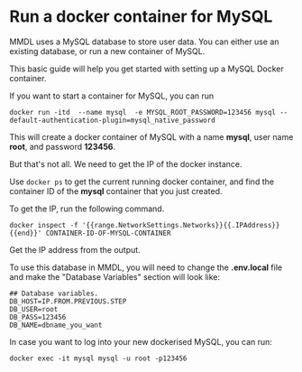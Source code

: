 # Run a docker container for MySQL 
MMDL uses a MySQL database to store user data. You can either use an existing database, or run a new container of MySQL.

This basic guide will help you get started with setting up a MySQL Docker container.

If you want to start a container for MySQL, you can run

```
docker run -itd  --name mysql  -e MYSQL_ROOT_PASSWORD=123456 mysql --default-authentication-plugin=mysql_native_password
```
This will create a docker container of MySQL with a name **mysql**, user name **root**, and password **123456**.

But that's not all. We need to get the IP of the docker instance.

Use ``` docker ps ``` to get the current running docker container, and find the container ID of the **mysql** container that you just created.

To get the IP, run the following command.
```
docker inspect -f '{{range.NetworkSettings.Networks}}{{.IPAddress}}{{end}}' CONTAINER-ID-OF-MYSQL-CONTAINER
```

Get the IP address from the output.

To use this database in MMDL, you will need to change the **.env.local** file and make the "Database Variables" section will look like:

```
## Database variables.
DB_HOST=IP.FROM.PREVIOUS.STEP
DB_USER=root
DB_PASS=123456
DB_NAME=dbname_you_want
```

In case you want to log into your new dockerised MySQL, you can run:

```
docker exec -it mysql mysql -u root -p123456
```

